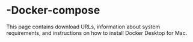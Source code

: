 # -Docker-compose
This page contains download URLs, information about system requirements, and instructions on how to install Docker Desktop for Mac.
